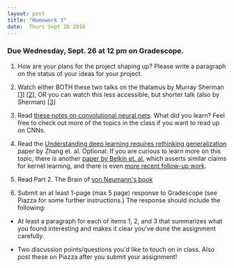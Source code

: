 ```yaml
---
layout: post
title: "Homework 3"
date:  Thurs Sept 20 2018
---
```



### Due Wednesday, Sept. 26 at 12 pm on Gradescope. 

1. How are your plans for the project shaping up? Please write a paragraph on the status of your ideas for your project. 

2. Watch either BOTH these two talks on the thalamus by Murray Sherman [[1]](https://simons.berkeley.edu/talks/sherman-thalamocortical-i ) [[2]](https://simons.berkeley.edu/talks/sherman-thalamocortical-ii), OR you can watch this less accessible, but shorter talk (also by Sherman) [[3]](
https://simons.berkeley.edu/talks/s-murray-sherman-2-13-18)

3. Read [these notes on convolutional neural nets](http://cs231n.github.io/convolutional-networks/). What did you learn? Feel free to check out more of the topics in the class if you want to read up on CNNs.

4. Read the [Understanding deep learning requires rethinking generalization](https://arxiv.org/abs/1611.03530) paper by Zhang et. al. Optional: If you are curious to learn more on this topic, there is another [paper by Belkin et. al.](https://arxiv.org/abs/1802.01396) which asserts similar claims for kernel learning, and there is even [more recent follow-up work](https://arxiv.org/abs/1806.05161).

5. Read Part 2. The Brain of [von Neumann's book]((https://archive.org/details/TheComputerAndTheBrain))

4. Submit an at least 1-page (max 5 page) response to Gradescope (see Piazza for some further instructions.) The response should include the following:

  - At least a paragraph for each of items 1, 2, and 3 that summarizes what you found interesting and makes it clear you've done the assignment carefully.

  - Two discussion points/questions you'd like to touch on in class. Also post these on Piazza after you submit your assignment!


